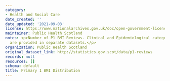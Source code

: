 ```yaml
---
category:
- Health and Social Care
date_created: ''
date_updated: '2021-09-03'
license: https://www.nationalarchives.gov.uk/doc/open-government-licence/version/3/
maintainer: Public Health Scotland
notes: <p>Number of P1 BMI Reviews. Clinical and Epidemiological category measurements
  are provided in separate datasets.</p>
organization: Public Health Scotland
original_dataset_link: http://statistics.gov.scot/data/p1-reviews
records: null
resources: []
schema: default
title: Primary 1 BMI Distribution
---
```

